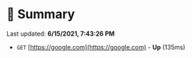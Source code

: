 # 📖 Summary
Last updated: **6/15/2021, 7:43:26 PM**

- `GET` [https://google.com](https://google.com) - **Up** (135ms)
